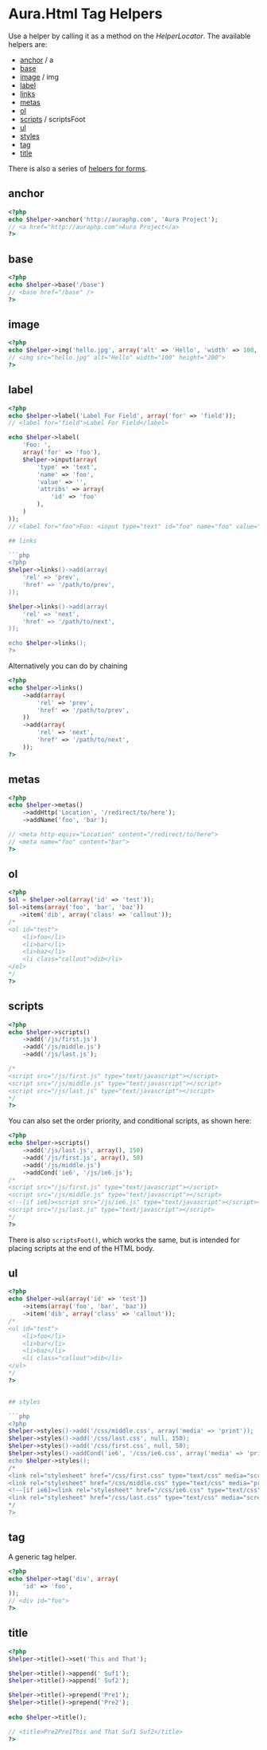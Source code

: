 # Aura.Html Tag Helpers

Use a helper by calling it as a method on the _HelperLocator_. The available helpers are:

- [anchor](#anchor) / a
- [base](#base)
- [image](#image) / img
- [label](#label)
- [links](#links)
- [metas](#metas)
- [ol](#ol)
- [scripts](#scripts) / scriptsFoot
- [ul](#ul)
- [styles](#styles)
- [tag](#tag)
- [title](#title)

There is also a series of [helpers for forms](https://github.com/auraphp/Aura.Html/blob/functions/README-FORMS.md).

## anchor

```php
<?php
echo $helper->anchor('http://auraphp.com', 'Aura Project');
// <a href="http://auraphp.com">Aura Project</a>
?>
```

## base

```php
<?php
echo $helper->base('/base')
// <base href="/base" />
?>
```

## image

```php
<?php
echo $helper->img('hello.jpg', array('alt' => 'Hello', 'width' => 100, 'height' => 200));
// <img src="hello.jpg" alt="Hello" width="100" height="200">
?>
```

## label

```php
<?php
echo $helper->label('Label For Field', array('for' => 'field'));
// <label for="field">Label For Field</label>

echo $helper->label(
    'Foo: ',
    array('for' => 'foo'),
    $helper->input(array(
        'type' => 'text',
        'name' => 'foo',
        'value' => '',
        'attribs' => array(
            'id' => 'foo'
        ),
    )
));
// <label for="foo">Foo: <input type="text" id="foo" name="foo" value="" /></label>

## links 

```php
<?php
$helper->links()->add(array(
    'rel' => 'prev',
    'href' => '/path/to/prev',
));

$helper->links()->add(array(
    'rel' => 'next',
    'href' => '/path/to/next',
));

echo $helper->links();
?>
```

Alternatively you can do by chaining

```php
<?php
echo $helper->links()
    ->add(array(
        'rel' => 'prev',
        'href' => '/path/to/prev',
    ))
    ->add(array(
        'rel' => 'next',
        'href' => '/path/to/next',
    ));
?>
```

## metas 

```php
<?php
echo $helper->metas()
    ->addHttp('Location', '/redirect/to/here');
    ->addName('foo', 'bar');

// <meta http-equiv="Location" content="/redirect/to/here">
// <meta name="foo" content="bar">
?>
```

## ol

```php
<?php
$ol = $helper->ol(array('id' => 'test'));
$ol->items(array('foo', 'bar', 'baz'))
   ->item('dib', array('class' => 'callout'));
/*
<ol id="test">
    <li>foo</li>
    <li>bar</li>
    <li>baz</li>
    <li class="callout">dib</li>
</ol>
*/
?>
```

## scripts

```php
<?php
echo $helper->scripts()
    ->add('/js/first.js')
    ->add('/js/middle.js')
    ->add('/js/last.js');

/*
<script src="/js/first.js" type="text/javascript"></script>
<script src="/js/middle.js" type="text/javascript"></script>
<script src="/js/last.js" type="text/javascript"></script>
*/
?>
```

You can also set the order priority, and conditional scripts, as shown here:

```php
<?php
echo $helper->scripts()
    ->add('/js/last.js', array(), 150)
    ->add('/js/first.js', array(), 50)
    ->add('/js/middle.js')
    ->addCond('ie6', '/js/ie6.js');
/*
<script src="/js/first.js" type="text/javascript"></script>
<script src="/js/middle.js" type="text/javascript"></script>
<!--[if ie6]><script src="/js/ie6.js" type="text/javascript"></script><![endif]-->
<script src="/js/last.js" type="text/javascript"></script>
*/
?>
```

There is also `scriptsFoot()`, which works the same, but is intended for placing scripts at the end of the HTML body.

## ul

```php
<?php
echo $helper->ul(array('id' => 'test'])
    ->items(array('foo', 'bar', 'baz'))
    ->item('dib', array('class' => 'callout'));
/*
<ul id="test">
    <li>foo</li>
    <li>bar</li>
    <li>baz</li>
    <li class="callout">dib</li>
</ul>
*/
?>


## styles

```php
<?php
$helper->styles()->add('/css/middle.css', array('media' => 'print'));
$helper->styles()->add('/css/last.css', null, 150);
$helper->styles()->add('/css/first.css', null, 50);
$helper->styles()->addCond('ie6', '/css/ie6.css', array('media' => 'print'));
echo $helper->styles();
/*
<link rel="stylesheet" href="/css/first.css" type="text/css" media="screen" />
<link rel="stylesheet" href="/css/middle.css" type="text/css" media="print" />
<!--[if ie6]><link rel="stylesheet" href="/css/ie6.css" type="text/css" media="print" /><![endif]-->
<link rel="stylesheet" href="/css/last.css" type="text/css" media="screen" />
*/
?>
```

## tag

A generic tag helper.

```php
<?php
echo $helper->tag('div', array(
    'id' => 'foo',
));
// <div id="foo">
?>
```

## title

```php
<?php
$helper->title()->set('This and That');

$helper->title()->append(' Suf1');
$helper->title()->append(' Suf2');

$helper->title()->prepend('Pre1');
$helper->title()->prepend('Pre2');
        
echo $helper->title();

// <title>Pre2Pre1This and That Suf1 Suf2</title>
?>
``` 
